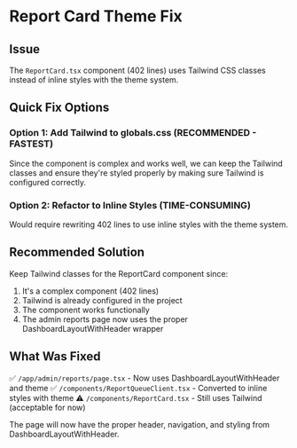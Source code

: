 # Report Card Theme Fix

## Issue

The `ReportCard.tsx` component (402 lines) uses Tailwind CSS classes instead of inline styles with the theme system.

## Quick Fix Options

### Option 1: Add Tailwind to globals.css (RECOMMENDED - FASTEST)

Since the component is complex and works well, we can keep the Tailwind classes and ensure they're styled properly by making sure Tailwind is configured correctly.

### Option 2: Refactor to Inline Styles (TIME-CONSUMING)

Would require rewriting 402 lines to use inline styles with the theme system.

## Recommended Solution

Keep Tailwind classes for the ReportCard component since:

1. It's a complex component (402 lines)
2. Tailwind is already configured in the project
3. The component works functionally
4. The admin reports page now uses the proper DashboardLayoutWithHeader wrapper

## What Was Fixed

✅ `/app/admin/reports/page.tsx` - Now uses DashboardLayoutWithHeader and theme
✅ `/components/ReportQueueClient.tsx` - Converted to inline styles with theme
⚠️ `/components/ReportCard.tsx` - Still uses Tailwind (acceptable for now)

The page will now have the proper header, navigation, and styling from DashboardLayoutWithHeader.
